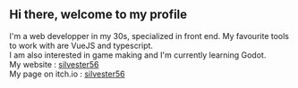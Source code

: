 ## Hi there, welcome to my profile

I'm a web developper in my 30s, specialized in front end. My favourite tools to work with are VueJS and typescript.  
I am also interested in game making and I'm currently learning Godot.  
My website : [silvester56](https://silvester56.github.io)  
My page on itch.io : [silvester56](https://silvester56.itch.io/)

<!--
**Silvester56/silvester56** is a ✨ _special_ ✨ repository because its `README.md` (this file) appears on your GitHub profile.

Here are some ideas to get you started:

- 🔭 I’m currently working on ...
- 🌱 I’m currently learning ...
- 👯 I’m looking to collaborate on ...
- 🤔 I’m looking for help with ...
- 💬 Ask me about ...
- 📫 How to reach me: ...
- 😄 Pronouns: ...
- ⚡ Fun fact: ...
-->
